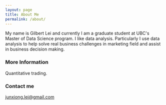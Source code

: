 ```yaml
---
layout: page
title: About Me
permalink: /about/
---
```


My name is Gilbert Lei and currently I am a graduate student at UBC's Master of Data Science program. I like data analysis. Particularly I use data analysis to help solve real business challenges in marketing field and assist in business decision making.  

### More Information

Quantitative trading.

### Contact me

[junxiong.lei@gmail.com](mailto:junxiong.lei@gmail.com)
